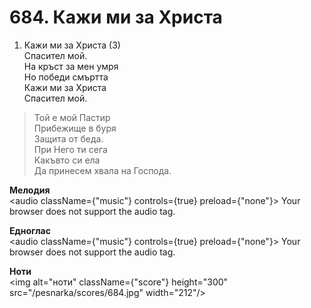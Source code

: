 # 684. Кажи ми за Христа

1. Кажи ми за Христа (3)  
Спасител мой.  
На кръст за мен умря  
Но победи смъртта  
Кажи ми за Христа  
Спасител мой.  

> Той е мой Пастир  
> Прибежище в буря  
> Защита от беда.  
> При Него ти сега  
> Какъвто си ела  
> Да принесем хвала на Господа.

**Мелодия**  
<audio className={"music"} controls={true} preload={"none"}>
    <source src="/pesnarka/mp3/684.mp3" type="audio/mpeg"/>
    Your browser does not support the audio tag.
</audio>

**Едноглас**  
<audio className={"music"} controls={true} preload={"none"}>
    <source src="/pesnarka/transp/684.mp3" type="audio/mpeg"/>
    Your browser does not support the audio tag.
</audio>

**Ноти**  
<img alt="ноти" className={"score"} height="300" src="/pesnarka/scores/684.jpg" width="212"/>
